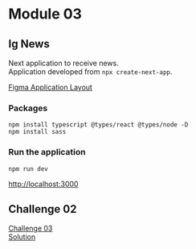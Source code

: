 # Module 03
## Ig News

Next application to receive news.\
Application developed from ```npx create-next-app```.

[Figma Application Layout](https://www.figma.com/file/gl0fHkQgvaUfXNjuwGtDDs/ig.news "Figma Application Layout")

### Packages

```npm
npm install typescript @types/react @types/node -D
npm install sass
```

### Run the application
```npm
npm run dev
```

[http://localhost:3000](http://localhost:3000 "localhost")


## Challenge 02

[Challenge 03](https://www.notion.so/Desafio-02-Componentizando-a-aplica-o-b9f0f025c95b437699d0c3115f55b0f1 "Challenge 03")\
[Solution](https://github.com/EDusik/ignite-react-challenge-02 "Solution")
